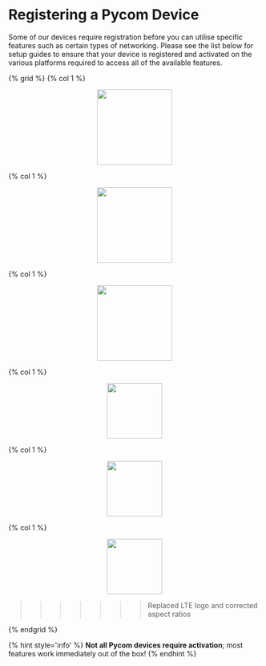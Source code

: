 # Registering a Pycom Device

Some of our devices require registration before you can utilise specific
features such as certain types of networking. Please see the list below for
setup guides to ensure that your device is registered and activated on the
various platforms required to access all of the available features.

{% grid %}
  {% col 1 %}<a href="./registration/sigfox.md"><p align="center"><img src="../../../img/sigfox-logo.png" height="150"></p></a>
  {% col 1 %}<a href="./registration/lora.md"><p align="center"><img src="../../../img/lorawan_logo.png" height="150"></p></a>
  {% col 1 %}<a href="./registration/cellular.md"><p align="center"><img src="../../../img/catm1_nb-iot-logo.png" height="150"></p></a>
  {% col 1 %}<a href="./registration/sigfox.md"><p align="center"><img src="../../../img/sigfox-logo.png" height="110"></p></a>
  {% col 1 %}<a href="./registration/lora.md"><p align="center"><img src="../../../img/lorawan_logo.png" height="110"></p></a>
  {% col 1 %}<a href="./registration/cellular.md"><p align="center"><img src="../../../img/lte-logo.png" height="110"></p></a>
>>>>>>> Replaced LTE logo and corrected aspect ratios

{% endgrid %}

{% hint style='info' %}
**Not all Pycom devices require activation**; most features work immediately out of the box!
{% endhint %}
